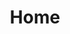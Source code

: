 ---
home: true
title: Home
heroImage: https://avatars.githubusercontent.com/u/68857304
actions:
  - text: Wiki
    link: /wiki/
    type: primary

  - text: Github
    link: https://github.com/pzjpzjpzj
    type: secondary

footer: MIT Licensed | Copyright © PZJ
---